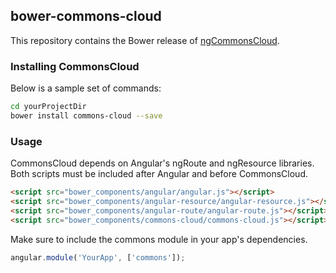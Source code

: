 ## bower-commons-cloud

This repository contains the Bower release of [ngCommonsCloud](https://github.com/CommonsCloud/ngCommonsCloud).

### Installing CommonsCloud

Below is a sample set of commands:

```bash
cd yourProjectDir
bower install commons-cloud --save
```

### Usage

CommonsCloud depends on Angular's ngRoute and ngResource libraries. Both scripts must be included after Angular and before CommonsCloud.

```html
<script src="bower_components/angular/angular.js"></script>
<script src="bower_components/angular-resource/angular-resource.js"></script>
<script src="bower_components/angular-route/angular-route.js"></script>
<script src="bower_components/commons-cloud/commons-cloud.js"></script>
```

Make sure to include the commons module in your app's dependencies.

```javascript
angular.module('YourApp', ['commons']);
```